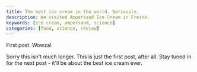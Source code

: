 ```yaml
---
title: The best ice cream in the world. Seriously.
description: We visited Ampersand Ice Cream in Fresno.
keywords: [ice cream, ampersand, science]
categories: [food, science, review]
---
```


First post. Wowza!

Sorry this isn't much longer. This is just the first post, after all. Stay tuned in for the next post - it'll be about the best ice cream ever.
